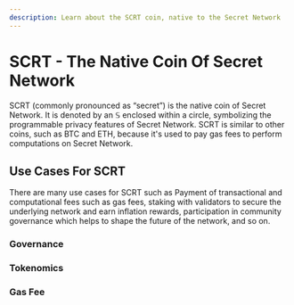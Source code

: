 ```yaml
---
description: Learn about the SCRT coin, native to the Secret Network
---
```


# SCRT - The Native Coin Of Secret Network

SCRT (commonly pronounced as “secret”) is the native coin of Secret Network. It is denoted by an 𝕊 enclosed within a circle, symbolizing the programmable privacy features of Secret Network. SCRT is similar to other coins, such as BTC and ETH, because it's used to pay gas fees to perform computations on Secret Network.&#x20;

## Use Cases For SCRT

There are many use cases for SCRT such as Payment of transactional and computational fees such as gas fees, staking with validators to secure the underlying network and earn inflation rewards, participation in community governance which helps to shape the future of the network, and so on.&#x20;

### Governance&#x20;

### Tokenomics

### Gas Fee

###





